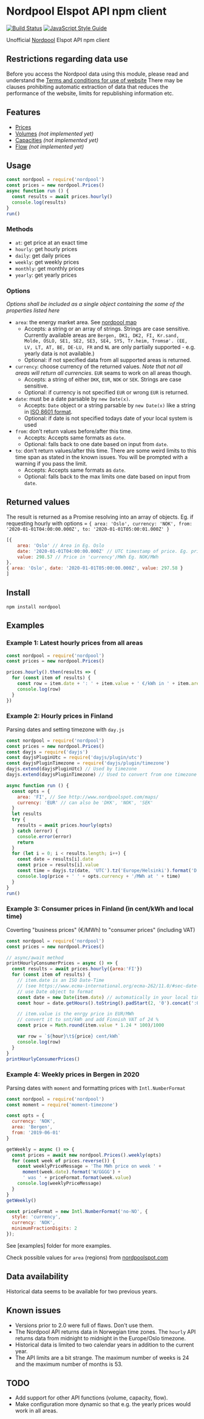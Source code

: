 # Nordpool Elspot API npm client

[![Build Status](https://travis-ci.org/samuelmr/nordpool-node.svg?branch=master)](https://travis-ci.org/samuelmr/nordpool-node)
[![JavaScript Style Guide](https://img.shields.io/badge/code_style-standard-brightgreen.svg)](https://standardjs.com)

Unofficial [Nordpool](http://www.nordpoolspot.com/) Elspot API npm client

## Restrictions regarding data use

Before you access the Nordpool data using this module, please read and understand the
[Terms and conditions for use of website](https://www.nordpoolgroup.com/About-us/Terms-and-conditions-for-use/)
There may be clauses prohibiting automatic extraction of data that reduces the performance of the website,
limits for republishing information etc.

## Features

- [Prices][AreaPrices]
- [Volumes](http://www.nordpoolspot.com/Market-data1/Elspot/Volumes/) *(not implemented yet)*
- [Capacities](http://www.nordpoolspot.com/Market-data1/Elspot/Capacities1/) *(not implemented yet)*
- [Flow](http://www.nordpoolspot.com/Market-data1/Elspot/Flow1/) *(not implemented yet)*

[AreaPrices]: https://www.nordpoolgroup.com/Market-data1/

## Usage
```js
const nordpool = require('nordpool')
const prices = new nordpool.Prices()
async function run () {
  const results = await prices.hourly()
  console.log(results)
}
run()
```

### Methods
- `at`: get price at an exact time
- `hourly`: get hourly prices
- `daily`: get daily prices
- `weekly`: get weekly prices
- `monthly`: get monthly prices
- `yearly`: get yearly prices

### Options
*Options shall be included as a single object containing the some of the properties listed here*
- `area`: the energy market area. See [nordpool map](https://www.nordpoolgroup.com/Market-data1/#/nordic/map)
  - Accepts: a string or an array of strings. Strings are case sensitive. Currently available areas are `Bergen, DK1, DK2, FI, Kr.sand, Molde, OSLO, SE1, SE2, SE3, SE4, SYS, Tr.heim, Tromsø'. (EE, LV, LT, AT, BE, DE-LU, FR` and `NL` are only partially supported - e.g. yearly data is not available.)
  - Optional: if not specified data from all supported areas is returned.
- `currency`: choose currency of the returned  values. *Note that not all areas will return all currencies*. `EUR` seams to work on all areas though.
  - Accepts: a string of either `DKK`, `EUR`, `NOK` or `SEK`.  Strings are case sensitive.
  - Optional: if currency is not specified `EUR` or wrong `EUR` is returned.
- `date`: must be a date parsable by `new Date(x)`.
  - Accepts: `Date` object or a string parsable by `new Date(x)` like a string in [ISO 8601 format](https://www.ecma-international.org/ecma-262/11.0/#sec-date-time-string-format).
  - Optional: if date is not specified todays date of your local system is used
- `from`: don't return values before/after this time. 
  - Accepts: Accepts same formats as `date`.
  - Optional: falls back to one date based on input from `date`.
- `to`: don't return values/after this time. There are some weird limits to this time span as stated in the known issues. You will be prompted with a warning if you pass the limit.
  - Accepts: Accepts same formats as `date`.
  - Optional: falls back to the max limits  one date based on input from `date`.

## Returned values

The result is returned as a Promise resolving into an array of objects. Eg. if requesting hourly with options = `{ area: 'Oslo', currency: 'NOK', from: '2020-01-01T04:00:00.000Z', to: '2020-01-01T05:00:01.000Z' }`
```js
[{
    area: 'Oslo' // Area in Eg. Oslo
    date: '2020-01-01T04:00:00.000Z' // UTC timestamp of price. Eg. price from 04:00 to 05:00 UTC time
    value: 298.57 // Price in 'currency'/MWh Eg. NOK/MWh
},
{ area: 'Oslo', date: '2020-01-01T05:00:00.000Z', value: 297.58 }
]
```

## Install

```
npm install nordpool
```

## Examples

### Example 1: Latest hourly prices from all areas

```js
const nordpool = require('nordpool')
const prices = new nordpool.Prices()

prices.hourly().then(results => {
  for (const item of results) {
    const row = item.date + ': ' + item.value + ' €/kWh in ' + item.area
    console.log(row)
  }
})

```

### Example 2: Hourly prices in Finland

Parsing dates and setting timezone with `day.js`

```js
const nordpool = require('nordpool')
const prices = new nordpool.Prices()
const dayjs = require('dayjs')
const dayjsPluginUtc = require('dayjs/plugin/utc')
const dayjsPluginTimezone = require('dayjs/plugin/timezone')
dayjs.extend(dayjsPluginUtc) // Used by timezone
dayjs.extend(dayjsPluginTimezone) // Used to convert from one timezone to another

async function run () {
  const opts = {
    area: 'FI', // See http://www.nordpoolspot.com/maps/
    currency: 'EUR' // can also be 'DKK', 'NOK', 'SEK'
  }
  let results
  try {
    results = await prices.hourly(opts)
  } catch (error) {
    console.error(error)
    return
  }
  for (let i = 0; i < results.length; i++) {
    const date = results[i].date
    const price = results[i].value
    const time = dayjs.tz(date, 'UTC').tz('Europe/Helsinki').format('D.M. H:mm')
    console.log(price + ' ' + opts.currency + '/MWh at ' + time)
  }
}
run()
```

### Example 3: Consumer prices in Finland (in cent/kWh and local time)

Coverting "business prices" (€/MWh) to "consumer prices" (including VAT)
```js
const nordpool = require('nordpool')
const prices = new nordpool.Prices()

// async/await method
printHourlyConsumerPrices = async () => {
  const results = await prices.hourly({area:'FI'})
  for (const item of results) {
    // item.date is an ISO Date-Time
    // (see https://www.ecma-international.org/ecma-262/11.0/#sec-date-time-string-format)
    // use Date object to format
    const date = new Date(item.date) // automatically in your local timezone
    const hour = date.getHours().toString().padStart(2, '0').concat(':00')

    // item.value is the enrgy price in EUR/MWh
    // convert it to snt/kWh and add Finnish VAT of 24 %
    const price = Math.round(item.value * 1.24 * 100)/1000

    var row = `${hour}\t${price} cent/kWh`
    console.log(row)
  }
}
printHourlyConsumerPrices()
```

### Example 4: Weekly prices in Bergen in 2020

Parsing dates with `moment` and formatting prices with `Intl.NumberFormat`

```js
const nordpool = require('nordpool')
const moment = require('moment-timezone')

const opts = {
  currency: 'NOK',
  area: 'Bergen',
  from: '2019-06-01'
}

getWeekly = async () => {
  const prices = await new nordpool.Prices().weekly(opts)
  for (const week of prices.reverse()) {
    const weeklyPriceMessage = 'The MWh price on week ' + 
      moment(week.date).format('W/GGGG') +
      ' was ' + priceFormat.format(week.value)
    console.log(weeklyPriceMessage)
  }
}
getWeekly()

const priceFormat = new Intl.NumberFormat('no-NO', {
  style: 'currency',
  currency: 'NOK',
  minimumFractionDigits: 2
});
```

See [examples] folder for more examples.

Check possible values for `area` (regions) from [nordpoolspot.com][AreaPrices]

## Data availability
Historical data seems to be available for two previous years.

## Known issues
- Versions prior to 2.0 were full of flaws. Don't use them.
- The Nordpool API returns data in Norwegian time zones. The `hourly` API returns data from midnight to midnight in the Europe/Oslo timezone.
- Historical data is limited to two calendar years in addition to the current year.
- The API limits are a bit strange. The maximum number of weeks is 24 and the maximum number of months is 53.

## TODO
- Add support for other API functions (volume, capacity, flow).
- Make configuration more dynamic so that e.g. the yearly prices would work in all areas.
